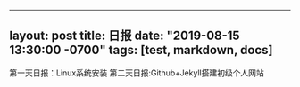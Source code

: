 
---
layout: post
title: 日报
date: "2019-08-15 13:30:00 -0700"
tags: [test, markdown, docs]
---
第一天日报：Linux系统安装
第二天日报:Github+Jekyll搭建初级个人网站
<!--more-->


